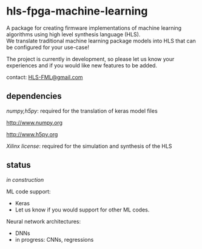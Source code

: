 # hls-fpga-machine-learning

A package for creating firmware implementations of machine learning algorithms using high level synthesis language (HLS).  
We translate traditional machine learning package models into HLS that can be configured for your use-case!

The project is currently in development, so please let us know your experiences and if you would like new features to be added.  

contact: HLS-FML@gmail.com

## dependencies

_numpy,h5py_: required for the translation of keras model files 

http://www.numpy.org

http://www.h5py.org

_Xilinx license_: required for the simulation and synthesis of the HLS

## status

*in construction* 

ML code support: 
   * Keras
   * Let us know if you would support for other ML codes.  

Neural network architectures:
   * DNNs 
   * in progress: CNNs, regressions

